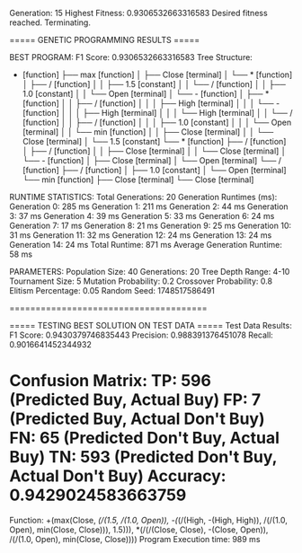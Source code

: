 Generation: 15 Highest Fitness: 0.9306532663316583
Desired fitness reached. Terminating.

===== GENETIC PROGRAMMING RESULTS =====

BEST PROGRAM:
F1 Score: 0.9306532663316583
Tree Structure:
+ [function]
├── max [function]
│   ├── Close [terminal]
│   └── * [function]
│       ├── / [function]
│       │   ├── 1.5 [constant]
│       │   └── / [function]
│       │       ├── 1.0 [constant]
│       │       └── Open [terminal]
│       └── - [function]
│           ├── * [function]
│           │   ├── / [function]
│           │   │   ├── High [terminal]
│           │   │   └── - [function]
│           │   │       ├── High [terminal]
│           │   │       └── High [terminal]
│           │   └── / [function]
│           │       ├── / [function]
│           │       │   ├── 1.0 [constant]
│           │       │   └── Open [terminal]
│           │       └── min [function]
│           │           ├── Close [terminal]
│           │           └── Close [terminal]
│           └── 1.5 [constant]
└── * [function]
    ├── / [function]
    │   ├── / [function]
    │   │   ├── Close [terminal]
    │   │   └── Close [terminal]
    │   └── - [function]
    │       ├── Close [terminal]
    │       └── Open [terminal]
    └── / [function]
        ├── / [function]
        │   ├── 1.0 [constant]
        │   └── Open [terminal]
        └── min [function]
            ├── Close [terminal]
            └── Close [terminal]

RUNTIME STATISTICS:
Total Generations: 20
Generation Runtimes (ms):
  Generation 0: 285 ms
  Generation 1: 211 ms
  Generation 2: 44 ms
  Generation 3: 37 ms
  Generation 4: 39 ms
  Generation 5: 33 ms
  Generation 6: 24 ms
  Generation 7: 17 ms
  Generation 8: 21 ms
  Generation 9: 25 ms
  Generation 10: 31 ms
  Generation 11: 32 ms
  Generation 12: 24 ms
  Generation 13: 24 ms
  Generation 14: 24 ms
Total Runtime: 871 ms
Average Generation Runtime: 58 ms

PARAMETERS:
Population Size: 40
Generations: 20
Tree Depth Range: 4-10
Tournament Size: 5
Mutation Probability: 0.2
Crossover Probability: 0.8
Elitism Percentage: 0.05
Random Seed: 1748517586491

======================================

===== TESTING BEST SOLUTION ON TEST DATA =====
Test Data Results:
F1 Score: 0.9430379746835443
Precision: 0.988391376451078
Recall: 0.9016641452344932

Confusion Matrix:
TP: 596 (Predicted Buy, Actual Buy)
FP: 7 (Predicted Buy, Actual Don't Buy)
FN: 65 (Predicted Don't Buy, Actual Buy)
TN: 593 (Predicted Don't Buy, Actual Don't Buy)
Accuracy: 0.9429024583663759
===========================================
Function: +(max(Close, *(/(1.5, /(1.0, Open)), -(*(/(High, -(High, High)), /(/(1.0, Open), min(Close, Close))), 1.5))), *(/(/(Close, Close), -(Close, Open)), /(/(1.0, Open), min(Close, Close))))
Program Execution time: 989 ms